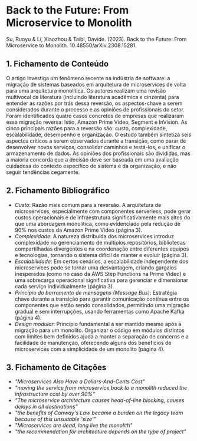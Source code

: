 # Back to the Future: From Microservice to Monolith

Su, Ruoyu & Li, Xiaozhou & Taibi, Davide. (2023). Back to the Future: From Microservice to Monolith. 10.48550/arXiv.2308.15281. 

## 1. Fichamento de Conteúdo

O artigo investiga um fenômeno recente na indústria de software: a migração de sistemas baseados em arquitetura de microservices de volta para uma arquitetura monolítica. Os autores realizam uma revisão multivocal da literatura (incluindo literatura acadêmica e cinzenta) para entender as razões por trás dessa reversão, os aspectos-chave a serem considerados durante o processo e as opiniões de profissionais do setor. Foram identificados quatro casos concretos de empresas que realizaram essa migração reversa: Istio, Amazon Prime Video, Segment e InVision. As cinco principais razões para a reversão são: custo, complexidade, escalabilidade, desempenho e organização. O estudo também sintetiza seis aspectos críticos a serem observados durante a transição, como parar de desenvolver novos serviços, consolidar caminhos e testá-los, e unificar o armazenamento de dados. As opiniões dos profissionais são divididas, mas a maioria concorda que a decisão deve ser baseada em uma avaliação cuidadosa do contexto específico do sistema e da organização, e não seguir tendências cegamente.

## 2. Fichamento Bibliográfico 

* _Custo_: Razão mais comum para a reversão. A arquitetura de microservices, especialmente com componentes serverless, pode gerar custos operacionais e de infraestrutura significativamente mais altos do que uma abordagem monolítica, como evidenciado pela redução de 90% nos custos da Amazon Prime Video (página 3).
* _Complexidade_: A natureza distribuída dos microservices introduz complexidade no gerenciamento de múltiplos repositórios, bibliotecas compartilhadas divergentes e na coordenação entre diferentes equipes e tecnologias, tornando o sistema difícil de manter e evoluir (página 3).
* _Escalabilidade_: Em certos cenários, a escalabilidade independente dos microservices pode se tornar uma desvantagem, criando gargalos inesperados (como no caso da AWS Step Functions na Prime Video) e uma sobrecarga operacional significativa para gerenciar e dimensionar cada serviço individualmente (página 3).
* _Princípio do barramento de mensagens (Message Bus)_: Estratégia chave durante a transição para garantir comunicação contínua entre os componentes que estão sendo consolidados, permitindo uma migração gradual e sem interrupções, usando ferramentas como Apache Kafka (página 4).
* _Design modular_: Princípio fundamental a ser mantido mesmo após a migração para um monolito. Organizar o código em módulos distintos com limites bem definidos ajuda a manter a separação de concerns e a facilidade de manutenção, oferecendo alguns dos benefícios de microservices com a simplicidade de um monolito (página 4).

## 3. Fichamento de Citações

* _"Microservices Also Have a Dollars-And-Cents Cost"_
* _"moving the service from microservice back to a monolith reduced the infrastructure cost by over 90%"_
* _"The microservice architecture causes head-of-line blocking, causes delays in all destinations"_
* _"the benefits of Conway's Law became a burden on the legacy team because of this unsuitable 'size'"_
* _"Microservices are dead, long live the monolith"_
* _"the recommendation for architecture depends on the type of project"_